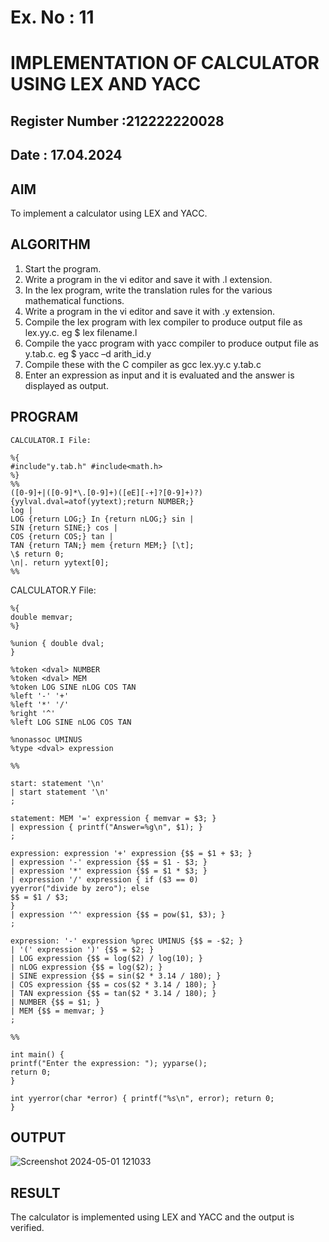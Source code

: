 # Ex. No : 11	
# IMPLEMENTATION OF CALCULATOR USING LEX AND YACC 
## Register Number :212222220028
## Date : 17.04.2024

## AIM   
To implement a calculator using LEX and YACC.

## ALGORITHM
1.	Start the program.
2.	Write a program in the vi editor and save it with .l extension.
3.	In the lex program, write the translation rules for the various mathematical functions.
4.	Write a program in the vi editor and save it with .y extension.
5.	Compile the lex program with lex compiler to produce output file as lex.yy.c. eg $ lex filename.l
6.	Compile the yacc program with yacc compiler to produce output file as y.tab.c. eg $ yacc –d arith_id.y
7.	Compile these with the C compiler as gcc lex.yy.c y.tab.c
8.	Enter an expression as input and it is evaluated and the answer is displayed as output.

## PROGRAM
```
CALCULATOR.I File:

%{
#include"y.tab.h" #include<math.h>
%}
%%
([0-9]+|([0-9]*\.[0-9]+)([eE][-+]?[0-9]+)?) {yylval.dval=atof(yytext);return NUMBER;}
log |
LOG {return LOG;} In {return nLOG;} sin |
SIN {return SINE;} cos |
COS {return COS;} tan |
TAN {return TAN;} mem {return MEM;} [\t];
\$ return 0;
\n|. return yytext[0];
%%
```
CALCULATOR.Y File:
```
%{
double memvar;
%}

%union { double dval;
}

%token <dval> NUMBER
%token <dval> MEM
%token LOG SINE nLOG COS TAN
%left '-' '+'
%left '*' '/'
%right '^'
%left LOG SINE nLOG COS TAN

%nonassoc UMINUS
%type <dval> expression

%%

start: statement '\n'
| start statement '\n'
;

statement: MEM '=' expression { memvar = $3; }
| expression { printf("Answer=%g\n", $1); }
;

expression: expression '+' expression {$$ = $1 + $3; }
| expression '-' expression {$$ = $1 - $3; }
| expression '*' expression {$$ = $1 * $3; }
| expression '/' expression { if ($3 == 0)
yyerror("divide by zero"); else
$$ = $1 / $3;
}
| expression '^' expression {$$ = pow($1, $3); }
;

expression: '-' expression %prec UMINUS {$$ = -$2; }
| '(' expression ')' {$$ = $2; }
| LOG expression {$$ = log($2) / log(10); }
| nLOG expression {$$ = log($2); }
| SINE expression {$$ = sin($2 * 3.14 / 180); }
| COS expression {$$ = cos($2 * 3.14 / 180); }
| TAN expression {$$ = tan($2 * 3.14 / 180); }
| NUMBER {$$ = $1; }
| MEM {$$ = memvar; }
;

%%

int main() {
printf("Enter the expression: "); yyparse();
return 0;
}

int yyerror(char *error) { printf("%s\n", error); return 0;
}
```



## OUTPUT
![Screenshot 2024-05-01 121033](https://github.com/nandhu6523/19CS409-Compiler-Design-Lab/assets/123856724/cd353dcd-890b-4e28-9733-089de9bfec4f)



## RESULT
The calculator is implemented using LEX and YACC and the output is verified.
